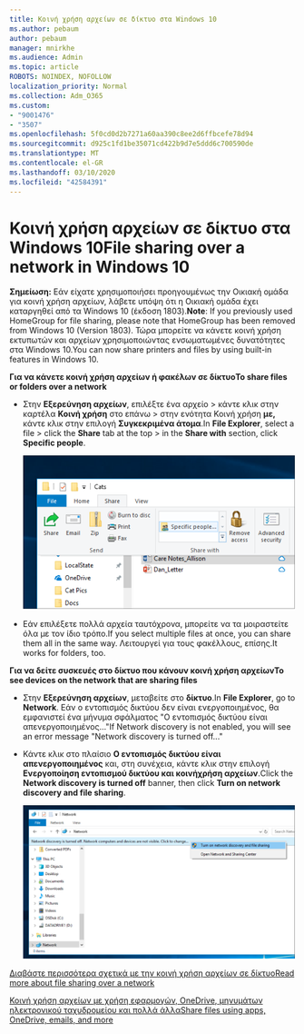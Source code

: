 ```yaml
---
title: Κοινή χρήση αρχείων σε δίκτυο στα Windows 10
ms.author: pebaum
author: pebaum
manager: mnirkhe
ms.audience: Admin
ms.topic: article
ROBOTS: NOINDEX, NOFOLLOW
localization_priority: Normal
ms.collection: Adm_O365
ms.custom:
- "9001476"
- "3507"
ms.openlocfilehash: 5f0cd0d2b7271a60aa390c8ee2d6ffbcefe78d94
ms.sourcegitcommit: d925c1fd1be35071cd422b9d7e5ddd6c700590de
ms.translationtype: MT
ms.contentlocale: el-GR
ms.lasthandoff: 03/10/2020
ms.locfileid: "42584391"
---
```

# <a name="file-sharing-over-a-network-in-windows-10"></a><span data-ttu-id="01baf-102">Κοινή χρήση αρχείων σε δίκτυο στα Windows 10</span><span class="sxs-lookup"><span data-stu-id="01baf-102">File sharing over a network in Windows 10</span></span>

<span data-ttu-id="01baf-103">**Σημείωση:** Εάν είχατε χρησιμοποιήσει προηγουμένως την Οικιακή ομάδα για κοινή χρήση αρχείων, λάβετε υπόψη ότι η Οικιακή ομάδα έχει καταργηθεί από τα Windows 10 (έκδοση 1803).</span><span class="sxs-lookup"><span data-stu-id="01baf-103">**Note**: If you previously used HomeGroup for file sharing, please note that HomeGroup has been removed from Windows 10 (Version 1803).</span></span> <span data-ttu-id="01baf-104">Τώρα μπορείτε να κάνετε κοινή χρήση εκτυπωτών και αρχείων χρησιμοποιώντας ενσωματωμένες δυνατότητες στα Windows 10.</span><span class="sxs-lookup"><span data-stu-id="01baf-104">You can now share printers and files by using built-in features in Windows 10.</span></span>

<span data-ttu-id="01baf-105">**Για να κάνετε κοινή χρήση αρχείων ή φακέλων σε δίκτυο**</span><span class="sxs-lookup"><span data-stu-id="01baf-105">**To share files or folders over a network**</span></span>

- <span data-ttu-id="01baf-106">Στην **Εξερεύνηση αρχείων**, επιλέξτε ένα αρχείο > κάντε κλικ στην καρτέλα **Κοινή χρήση** στο επάνω > στην ενότητα Κοινή χρήση **με,** κάντε κλικ στην επιλογή **Συγκεκριμένα άτομα**.</span><span class="sxs-lookup"><span data-stu-id="01baf-106">In **File Explorer**, select a file > click the **Share** tab at the top > in the **Share with** section, click **Specific people**.</span></span>

    ![Κοινή χρήση ενός αρχείου με συγκεκριμένα άτομα.](media/share-with-specific-people.png)
          
- <span data-ttu-id="01baf-108">Εάν επιλέξετε πολλά αρχεία ταυτόχρονα, μπορείτε να τα μοιραστείτε όλα με τον ίδιο τρόπο.</span><span class="sxs-lookup"><span data-stu-id="01baf-108">If you select multiple files at once, you can share them all in the same way.</span></span> <span data-ttu-id="01baf-109">Λειτουργεί για τους φακέλλους, επίσης.</span><span class="sxs-lookup"><span data-stu-id="01baf-109">It works for folders, too.</span></span>

<span data-ttu-id="01baf-110">**Για να δείτε συσκευές στο δίκτυο που κάνουν κοινή χρήση αρχείων**</span><span class="sxs-lookup"><span data-stu-id="01baf-110">**To see devices on the network that are sharing files**</span></span>

- <span data-ttu-id="01baf-111">Στην **Εξερεύνηση αρχείων**, μεταβείτε στο **δίκτυο**.</span><span class="sxs-lookup"><span data-stu-id="01baf-111">In **File Explorer**, go to **Network**.</span></span> <span data-ttu-id="01baf-112">Εάν ο εντοπισμός δικτύου δεν είναι ενεργοποιημένος, θα εμφανιστεί ένα μήνυμα σφάλματος "Ο εντοπισμός δικτύου είναι απενεργοποιημένος..."</span><span class="sxs-lookup"><span data-stu-id="01baf-112">If Network discovery is not enabled, you will see an error message "Network discovery is turned off..."</span></span>

- <span data-ttu-id="01baf-113">Κάντε κλικ στο πλαίσιο **Ο εντοπισμός δικτύου είναι απενεργοποιημένος** και, στη συνέχεια, κάντε κλικ στην επιλογή **Ενεργοποίηση εντοπισμού δικτύου και κοινήχρήση αρχείων**.</span><span class="sxs-lookup"><span data-stu-id="01baf-113">Click the **Network discovery is turned off** banner, then click **Turn on network discovery and file sharing**.</span></span>

    ![Ενεργοποιήστε τον εντοπισμό δικτύου και την κοινή χρήση αρχείων.](media/turn-on-network-discovery.png)

[<span data-ttu-id="01baf-115">Διαβάστε περισσότερα σχετικά με την κοινή χρήση αρχείων σε δίκτυο</span><span class="sxs-lookup"><span data-stu-id="01baf-115">Read more about file sharing over a network</span></span>](https://support.microsoft.com/help/4092694/windows-10-file-sharing-over-a-network)

[<span data-ttu-id="01baf-116">Κοινή χρήση αρχείων με χρήση εφαρμογών, OneDrive, μηνυμάτων ηλεκτρονικού ταχυδρομείου και πολλά άλλα</span><span class="sxs-lookup"><span data-stu-id="01baf-116">Share files using apps, OneDrive, emails, and more</span></span>](https://support.microsoft.com/help/4027674/windows-10-share-files-in-file-explorer)
